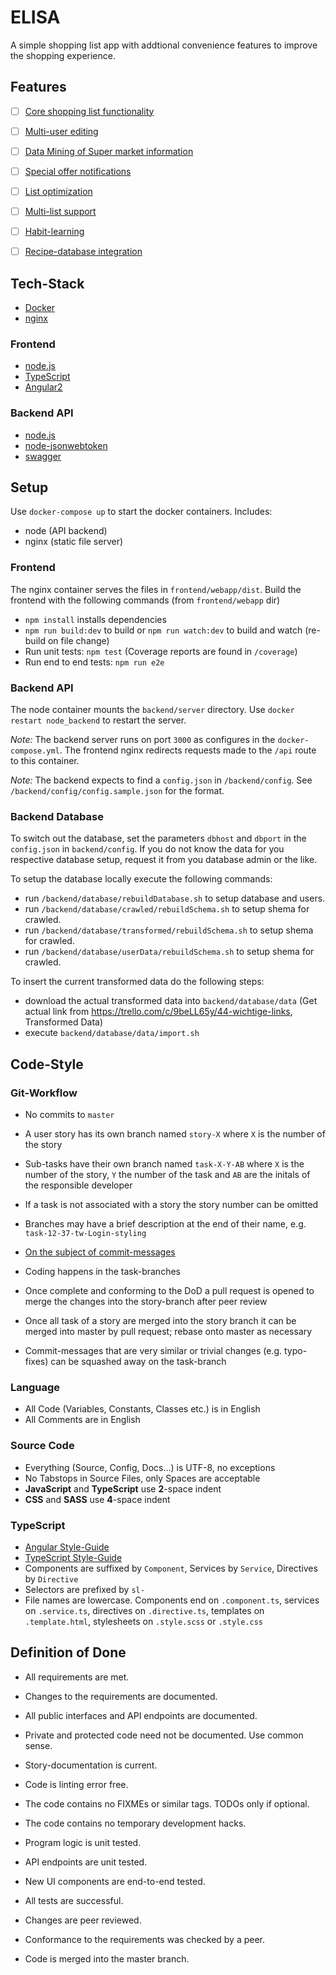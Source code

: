 # ELISA
A simple shopping list app with addtional convenience features to improve the shopping experience.

## Features
- [ ] [Core shopping list functionality](https://github.com/riedmaph/elisa/milestone/1)
- [ ] [Multi-user editing](https://github.com/riedmaph/elisa/milestone/2)
- [ ] [Data Mining of Super market information](https://github.com/riedmaph/elisa/milestone/3)
- [ ] [Special offer notifications](https://github.com/riedmaph/elisa/milestone/4)
- [ ] [List optimization](https://github.com/riedmaph/elisa/milestone/5)
- [ ] [Multi-list support](https://github.com/riedmaph/elisa/milestone/7)
- [ ] [Habit-learning](https://github.com/riedmaph/elisa/milestone/6)
- [ ] [Recipe-database integration](https://github.com/riedmaph/elisa/milestone/8)


## Tech-Stack
- [Docker](http://www.docker.com)
- [nginx](http://nginx.org)

### Frontend
- [node.js](https://nodejs.org/)
- [TypeScript](https://www.typescriptlang.org)
- [Angular2](https://angular.io)

### Backend API
- [node.js](https://nodejs.org/)
- [node-jsonwebtoken](https://github.com/auth0/node-jsonwebtoken)
- [swagger](http://swagger.io/)

## Setup
Use `docker-compose up` to start the docker containers. Includes:
- node (API backend)
- nginx (static file server)

### Frontend
The nginx container serves the files in `frontend/webapp/dist`.
Build the frontend with the following commands (from `frontend/webapp` dir)
- `npm install` installs dependencies
- `npm run build:dev` to build or `npm run watch:dev` to build and watch (re-build on file change)
- Run unit tests: `npm test` (Coverage reports are found in `/coverage`)
- Run end to end tests: `npm run e2e`

### Backend API
The node container mounts the `backend/server` directory.
Use `docker restart node_backend` to restart the server.

_Note:_ The backend server runs on port `3000` as configures in the `docker-compose.yml`.
The frontend nginx redirects requests made to the `/api` route to this container.

_Note:_ The backend expects to find a `config.json` in `/backend/config`. See `/backend/config/config.sample.json` for the format.

### Backend Database
To switch out the database, set the parameters `dbhost` and `dbport` in the `config.json` in `backend/config`.
If you do not know the data for you respective database setup, request it from you database admin or the like.

To setup the database locally execute the following commands:
- run `/backend/database/rebuildDatabase.sh` to setup database and users.
- run `/backend/database/crawled/rebuildSchema.sh` to setup shema for crawled.
- run `/backend/database/transformed/rebuildSchema.sh` to setup shema for crawled.
- run `/backend/database/userData/rebuildSchema.sh` to setup shema for crawled.

To insert the current transformed data do the following steps:
- download the actual transformed data into `backend/database/data` (Get actual link from https://trello.com/c/9beLL65y/44-wichtige-links, Transformed Data)
- execute `backend/database/data/import.sh`

## Code-Style
### Git-Workflow
- No commits to `master`
- A user story has its own branch named `story-X` where `X` is the number of the story
- Sub-tasks have their own branch named `task-X-Y-AB` where `X` is the number of the story, `Y` the number of the task and `AB` are the initals of the responsible developer
- If a task is not associated with a story the story number can be omitted
- Branches may have a brief description at the end of their name, e.g. `task-12-37-tw-Login-styling`
- [On the subject of commit-messages](http://chris.beams.io/posts/git-commit/)

- Coding happens in the task-branches
- Once complete and conforming to the DoD a pull request is opened to merge the changes into the story-branch after peer review
- Once all task of a story are merged into the story branch it can be merged into master by pull request; rebase onto master as necessary
- Commit-messages that are very similar or trivial changes (e.g. typo-fixes) can be squashed away on the task-branch

### Language
- All Code (Variables, Constants, Classes etc.) is in English
- All Comments are in English

### Source Code
- Everything (Source, Config, Docs...) is UTF-8, no exceptions
- No Tabstops in Source Files, only Spaces are acceptable
- __JavaScript__ and __TypeScript__ use __2__-space indent
- __CSS__ and __SASS__ use __4__-space indent

### TypeScript
- [Angular Style-Guide](https://angular.io/styleguide)
- [TypeScript Style-Guide](https://github.com/Microsoft/TypeScript/wiki/Coding-guidelines)
- Components are suffixed by `Component`, Services by `Service`, Directives by `Directive`
- Selectors are prefixed by `sl-`
- File names are lowercase. Components end on `.component.ts`, services on `.service.ts`, directives on `.directive.ts`, templates on `.template.html`, stylesheets on `.style.scss` or `.style.css`

## Definition of Done
- All requirements are met.

- Changes to the requirements are documented.
- All public interfaces and API endpoints are documented.
- Private and protected code need not be documented. Use common sense.
- Story-documentation is current.

- Code is linting error free.
- The code contains no FIXMEs or similar tags. TODOs only if optional.
- The code contains no temporary development hacks.

- Program logic is unit tested.
- API endpoints are unit tested.
- New UI components are end-to-end tested.
- All tests are successful.

- Changes are peer reviewed.
- Conformance to the requirements was checked by a peer.
- Code is merged into the master branch.
